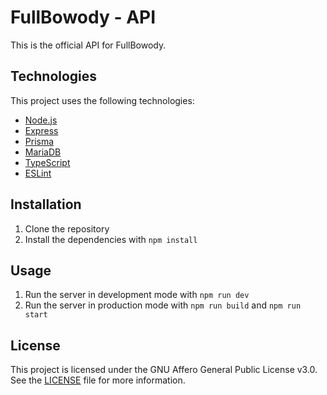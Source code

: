 # FullBowody - API
This is the official API for FullBowody.

## Technologies
This project uses the following technologies:
- [Node.js](https://nodejs.org/en/)
- [Express](https://expressjs.com/)
- [Prisma](https://www.prisma.io/)
- [MariaDB](https://mariadb.org/)
- [TypeScript](https://www.typescriptlang.org/)
- [ESLint](https://eslint.org/)

## Installation
1. Clone the repository
2. Install the dependencies with `npm install`

## Usage
1. Run the server in development mode with `npm run dev`
2. Run the server in production mode with `npm run build` and `npm run start`

## License
This project is licensed under the GNU Affero General Public License v3.0. See the [LICENSE](LICENSE) file for more information.
